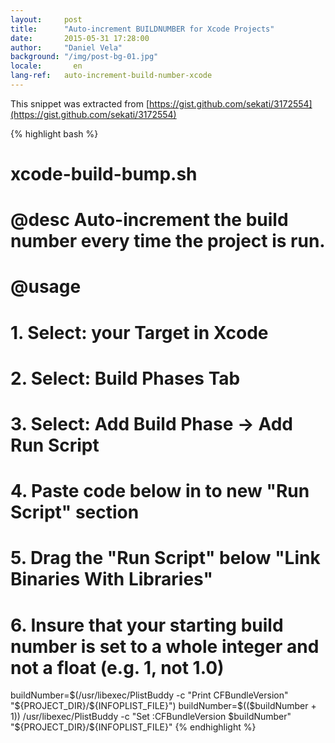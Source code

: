 ```yaml
---
layout:     post
title:      "Auto-increment BUILDNUMBER for Xcode Projects"
date:       2015-05-31 17:28:00
author:     "Daniel Vela"
background: "/img/post-bg-01.jpg"
locale:       en
lang-ref:   auto-increment-build-number-xcode
---
```


This snippet was extracted from [https://gist.github.com/sekati/3172554](https://gist.github.com/sekati/3172554)

{% highlight bash %}
# xcode-build-bump.sh
# @desc Auto-increment the build number every time the project is run. 
# @usage
# 1. Select: your Target in Xcode
# 2. Select: Build Phases Tab
# 3. Select: Add Build Phase -> Add Run Script
# 4. Paste code below in to new "Run Script" section
# 5. Drag the "Run Script" below "Link Binaries With Libraries"
# 6. Insure that your starting build number is set to a whole integer and not a float (e.g. 1, not 1.0)
 
buildNumber=$(/usr/libexec/PlistBuddy -c "Print CFBundleVersion" "${PROJECT_DIR}/${INFOPLIST_FILE}")
buildNumber=$(($buildNumber + 1))
/usr/libexec/PlistBuddy -c "Set :CFBundleVersion $buildNumber" "${PROJECT_DIR}/${INFOPLIST_FILE}"
{% endhighlight %}